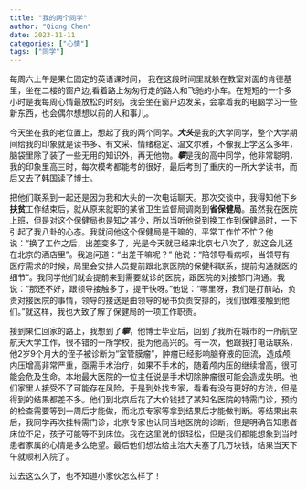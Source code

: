 ```yaml
---
title: "我的两个同学"
author: "Qiong Chen"
date: 2023-11-11
categories: ["心情"]
tags: ["同学"]
---
```


每周六上午是果仁固定的英语课时间， 我在这段时间里就躲在教室对面的肯德基里，坐在二楼的窗户边,看着路上匆匆行走的路人和飞驰的小车。在短短的一个多小时是我每周心情最放松的时刻，我会坐在窗户边发呆，会拿着我的电脑学习一些新东西，也会偶尔想想以前的人和事儿。

今天坐在我的老位置上，想起了我的两个同学。***大头***是我的大学同学，整个大学期间给我的印象就是读书多、有文采、情绪稳定、温文尔雅，不像我上学这么多年，脑袋里除了装了一些无用的知识外，再无他物。***攀***是我的高中同学，他非常聪明，我的印象里高三时，每次模考都能考的很好，最后考到了重庆的一所大学读书，而后又去了韩国读了博士。

把他们联系到一起还是因为我和大头的一次电话聊天。那次交谈中，我得知他下乡**扶贫**工作结束后，就从原来就职的某省卫生监督局调岗到**省保健局**。虽然我在医院上班，但是对这个保健局也是知之甚少，所以当听他说到换工作到保健局时，一下引起了我八卦的心态。我就问他这个保健局是干嘛的，平常工作忙不忙？他说：“换了工作之后，出差变多了，光是今天就已经来北京七八次了，就这会儿还在北京的酒店里”。我追问道：“出差干嘛呢？” 他说：“陪领导看病呗，当领导有医疗需求的时候，局里会安排人员提前跟北京医院的保健科联系，提前沟通就医的细节”。我同学他们就会提前来到需要就诊的医院，跟医院的对接部门沟通。我说：“那还不好，跟领导接触多了，提干快呀。”他说：“哪里呀，我们是打前站，负责对接医院的事情，领导的接送是由领导的秘书负责安排的，我们很难接触到他们。”就这样，我也大致了解了保健局的一项工作职责。

接到果仁回家的路上，我想到了***攀***，他博士毕业后，回到了我所在城市的一所航空航天大学工作，很不错的一所学校，挺为他高兴的。有一次，他跟我打电话联系，他2岁9个月大的侄子被诊断为“室管膜瘤”，肿瘤已经影响脑脊液的回流，造成颅内压增高非常严重，亟需手术治疗，如果不手术的，随着颅内压的继续增高，很可能会危及生命。本地最大医院的一位主任说是手术切除肿瘤很可能会造成失明。他们家里人接受不了可能存在风险，于是到处找专家，看看有没有更好的方法，但是得到的结果都差不多。他们到北京后花了大价钱挂了某知名医院的特需门诊，预约的检查需要等到一周后才能做，而北京专家等拿到结果后才能做判断。等结果出来后，我同学再次挂特需门诊，北京专家也认同当地医院的诊断，但是明确告知患者床位不足，孩子可能等不到床位。我在这里说的很轻松，但是我们都能想象到当时患者家属的心情是多么绝望。最后他们想法给主治大夫塞了几万块钱，结果当天下午就顺利入院了。

过去这么久了，也不知道小家伙怎么样了！



